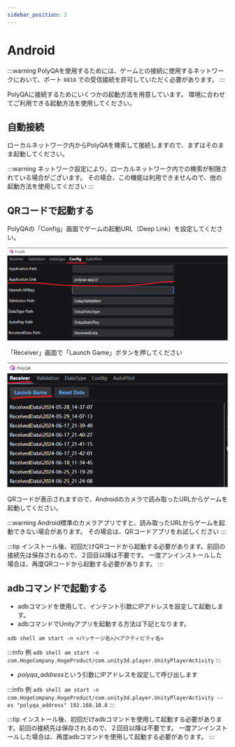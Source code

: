 ```yaml
---
sidebar_position: 2
---
```


# Android

:::warning
PolyQAを使用するためには、ゲームとの接続に使用するネットワークにおいて、ポート `8818` での受信接続を許可していただく必要があります。
:::

PolyQAに接続するためにいくつかの起動方法を用意しています。
環境に合わせてご利用できる起動方法を使用してください。

## 自動接続

ローカルネットワーク内からPolyQAを検索して接続しますので、まずはそのまま起動してください。

:::warning
ネットワーク設定により、ローカルネットワーク内での検索が制限されている場合がございます。
その場合、この機能は利用できませんので、他の起動方法を使用してください
:::

## QRコードで起動する

PolyQAの「Config」画面でゲームの起動URL（Deep Link）を設定してください。

![](./img/application_link.png)

「Receiver」画面で「Launch Game」ボタンを押してください

![](./img/launch_game.png)

QRコードが表示されますので、Androidのカメラで読み取ったURLからゲームを起動してください。

:::warning
Android標準のカメラアプリですと、読み取ったURLからゲームを起動できない場合があります。
その場合は、QRコードアプリをお試しください
:::

:::tip
インストール後、初回だけQRコードから起動する必要があります。前回の接続先は保存されるので、２回目以降は不要です。
一度アンインストールした場合は、再度QRコードから起動する必要があります。
:::

## adbコマンドで起動する

- adbコマンドを使用して、インテント引数にIPアドレスを設定して起動します。
- adbコマンドでUnityアプリを起動する方法は下記となります。

```
adb shell am start -n <パッケージ名>/<アクティビティ名>
```

:::info 例
`adb shell am start -n com.HogeCompany.HogeProduct/com.unity3d.player.UnityPlayerActivity`
:::

- *polyqa_address*という引数にIPアドレスを設定して呼び出します

:::info 例
`adb shell am start -n com.HogeCompany.HogeProduct/com.unity3d.player.UnityPlayerActivity --es "polyqa_address" 192.168.10.8`
:::

:::tip
インストール後、初回だけadbコマンドを使用して起動する必要があります。前回の接続先は保存されるので、２回目以降は不要です。
一度アンインストールした場合は、再度adbコマンドを使用して起動する必要があります。
:::
